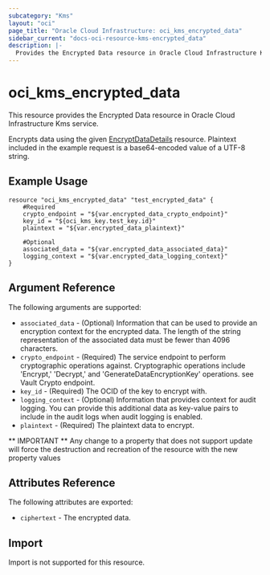 ```yaml
---
subcategory: "Kms"
layout: "oci"
page_title: "Oracle Cloud Infrastructure: oci_kms_encrypted_data"
sidebar_current: "docs-oci-resource-kms-encrypted_data"
description: |-
  Provides the Encrypted Data resource in Oracle Cloud Infrastructure Kms service
---
```


# oci_kms_encrypted_data
This resource provides the Encrypted Data resource in Oracle Cloud Infrastructure Kms service.

Encrypts data using the given [EncryptDataDetails](https://docs.cloud.oracle.com/iaas/api/#/en/key/release/datatypes/EncryptDataDetails) resource.
Plaintext included in the example request is a base64-encoded value of a UTF-8 string.


## Example Usage

```hcl
resource "oci_kms_encrypted_data" "test_encrypted_data" {
	#Required
	crypto_endpoint = "${var.encrypted_data_crypto_endpoint}"
	key_id = "${oci_kms_key.test_key.id}"
	plaintext = "${var.encrypted_data_plaintext}"

	#Optional
	associated_data = "${var.encrypted_data_associated_data}"
	logging_context = "${var.encrypted_data_logging_context}"
}
```

## Argument Reference

The following arguments are supported:

* `associated_data` - (Optional) Information that can be used to provide an encryption context for the encrypted data. The length of the string representation of the associated data must be fewer than 4096 characters. 
* `crypto_endpoint` - (Required) The service endpoint to perform cryptographic operations against. Cryptographic operations include 'Encrypt,' 'Decrypt,' and 'GenerateDataEncryptionKey' operations. see Vault Crypto endpoint.
* `key_id` - (Required) The OCID of the key to encrypt with.
* `logging_context` - (Optional) Information that provides context for audit logging. You can provide this additional data as key-value pairs to include in the audit logs when audit logging is enabled. 
* `plaintext` - (Required) The plaintext data to encrypt.


** IMPORTANT **
Any change to a property that does not support update will force the destruction and recreation of the resource with the new property values

## Attributes Reference

The following attributes are exported:

* `ciphertext` - The encrypted data.

## Import

Import is not supported for this resource.

